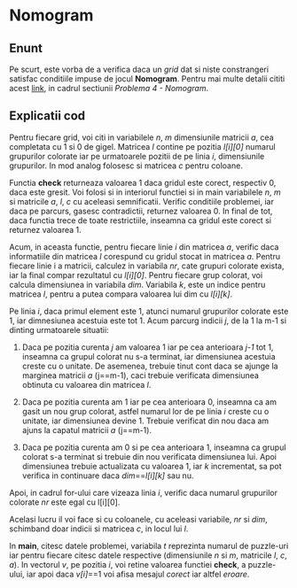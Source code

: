 # Nomogram

## Enunt

Pe scurt, este vorba de a verifica daca un *grid* dat si niste constrangeri satisfac conditiile
impuse de jocul **Nomogram**. Pentru mai multe detalii cititi acest [link](https://acs.curs.pub.ro/2019/pluginfile.php/50548/mod_folder/content/0/Programare_2019___Tema_1.pdf?forcedownload=1), in cadrul sectiunii *Problema 4 - Nomogram*.

## Explicatii cod

Pentru fiecare grid, voi citi in variabilele *n*, *m* dimensiunile matricii *a*, cea completata
cu 1 si 0 de gigel. Matricea *l* contine pe pozitia *l\[i]\[0]* numarul grupurilor colorate iar
pe urmatoarele pozitii de pe linia *i*, dimensiunile grupurilor. In mod analog folosesc si
matricea *c* pentru coloane.
	
Functia **check** returneaza valoarea 1 daca gridul este corect, respectiv 0, daca este
gresit. Voi folosi si in interiorul functiei si in main variabilele *n*, *m* si matricile *a*, *l*,
*c* cu aceleasi semnificatii. Verific conditiile problemei, iar daca pe parcurs, gasesc
contradictii, returnez valoarea 0. In final de tot, daca functia trece de toate restrictiile,
inseamna ca gridul este corect si returnez valoarea 1.

Acum, in aceasta functie, pentru fiecare linie *i* din matricea *a*, verific daca informatiile
din matricea *l* corespund cu gridul stocat in matricea *a*. Pentru fiecare linie i a matricii,
calculez in variabila *nr*, cate grupuri colorate exista, iar la final compar rezultatul cu *l[i]\[0]*.
Pentru fiecare grup colorat, voi calcula dimensiunea in variabila *dim*. Variabila *k*, este
un indice pentru matricea *l*, pentru a putea compara valoarea lui dim cu *l\[i]\[k]*. 

Pe linia *i*, daca primul element este 1, atunci numarul grupurilor colorate este 1, iar
dimnesiunea acestuia este tot 1. Acum parcurg indicii *j*, de la 1 la m-1 si dinting urmatoarele
situatii:

1. Daca pe pozitia curenta *j* am valoarea 1 iar pe cea anterioara *j-1* tot 1, inseamna ca grupul
colorat nu s-a terminat, iar dimensiunea acestuia creste cu o unitate. De asemenea, trebuie tinut
cont daca se ajunge la marginea matricii *a* (j==m-1), caci trebuie verificata dimensiunea obtinuta
cu valoarea din matricea *l*.
	
2. Daca pe pozitia curenta am 1 iar pe cea anterioara 0, inseamna ca am gasit un nou grup colorat,
astfel numarul lor de pe linia *i* creste cu o unitate, iar dimensiunea devine 1. Trebuie verificat
din nou daca am ajuns la capatul matricii *a* (j==m-1).

3. Daca pe pozitia curenta am 0 si pe cea anterioara 1, inseamna ca grupul colorat s-a terminat si
trebuie din nou verificata dimensiunea lui. Apoi dimensiunea trebuie actualizata cu valoarea 1, iar
*k* incrementat, sa pot verifica in continuare daca *dim*==*l\[i]\[k]* sau nu.

Apoi, in cadrul for-ului care vizeaza linia *i*, verific daca numarul grupurilor colorate *nr* este
egal cu l[i]\[0].

Acelasi lucru il voi face si cu coloanele, cu aceleasi variabile, *nr* si *dim*, schimband doar indicii
si matricea *c*, in locul lui *l*.

In **main**, citesc datele problemei, variabila *t* reprezinta numarul de puzzle-uri iar pentru fiecare
citesc datele respective (dimensiunile *n* si *m*, matricile *l*, *c*, *a*). In vectorul *v*, pe pozitia *i*,
voi retine valoarea functiei **check**, a puzzle-ului, iar apoi daca *v\[i]*==1 voi afisa mesajul *corect*
iar altfel *eroare*.

